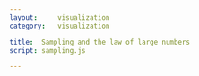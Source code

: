 ```yaml
---
layout:     visualization
category:   visualization

title:  Sampling and the law of large numbers
script: sampling.js

---
```

